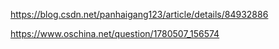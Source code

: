 https://blog.csdn.net/panhaigang123/article/details/84932886

https://www.oschina.net/question/1780507_156574

